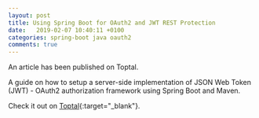```yaml
---
layout: post
title: Using Spring Boot for OAuth2 and JWT REST Protection
date:   2019-02-07 10:40:11 +0100
categories: spring-boot java oauth2
comments: true
---
```

An article has been published on Toptal.

A guide on how to setup a server-side implementation of JSON Web Token (JWT) - OAuth2 authorization framework using Spring Boot and Maven.

Check it out on [Toptal](https://www.toptal.com/spring/spring-boot-oauth2-jwt-rest-protection){:target="_blank"}.

